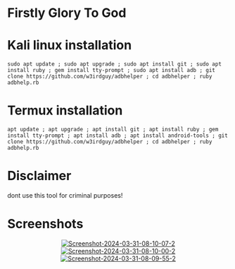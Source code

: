 # Firstly Glory To God

# Kali linux installation

```console
sudo apt update ; sudo apt upgrade ; sudo apt install git ; sudo apt install ruby ; gem install tty-prompt ; sudo apt install adb ; git clone https://github.com/w3irdguy/adbhelper ; cd adbhelper ; ruby adbhelp.rb
```

# Termux installation

```console
apt update ; apt upgrade ; apt install git ; apt install ruby ; gem install tty-prompt ; apt install adb ; apt install android-tools ; git clone https://github.com/w3irdguy/adbhelper ; cd adbhelper ; ruby adbhelp.rb
```

# Disclaimer

dont use this tool for criminal purposes!

# Screenshots

<div id="header" align="center">
  <a href="https://ibb.co/Dz4bYN4"><img src="https://i.ibb.co/JmndqNn/Screenshot-2024-03-31-08-10-07-2.png" alt="Screenshot-2024-03-31-08-10-07-2" border="0"></a>
<a href="https://ibb.co/0MJp25f"><img src="https://i.ibb.co/r6yK09Z/Screenshot-2024-03-31-08-10-00-2.png" alt="Screenshot-2024-03-31-08-10-00-2" border="0"></a>
<a href="https://ibb.co/B696PgF"><img src="https://i.ibb.co/4SHSfj3/Screenshot-2024-03-31-08-09-55-2.png" alt="Screenshot-2024-03-31-08-09-55-2" border="0"></a>
</div>
